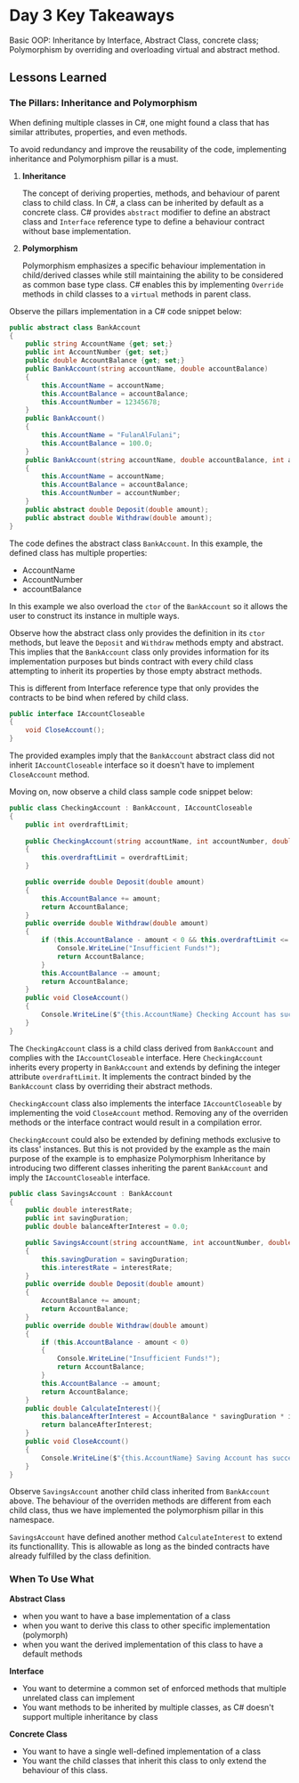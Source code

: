 
# Day 3 Key Takeaways

Basic OOP: Inheritance by Interface, Abstract Class, concrete class; Polymorphism by overriding and overloading virtual and abstract method.


## Lessons Learned

### The Pillars: Inheritance and Polymorphism
When defining multiple classes in C#, one might found a class that has similar attributes, properties, and even methods.

To avoid redundancy and improve the reusability of the code, implementing inheritance and Polymorphism pillar is a must.

1. **Inheritance**

    The concept of deriving properties, methods, and behaviour of parent class to child class. In C#, a class can be inherited by default as a concrete class. C# provides `abstract` modifier to define an abstract class and `Interface` reference type to define a behaviour contract without base implementation.

2. **Polymorphism**

    Polymorphism emphasizes a specific behaviour implementation in child/derived classes while still maintaining the ability to be considered as common base type class. C# enables this by implementing `Override` methods in child classes to a `virtual` methods in parent class.

Observe the pillars implementation in a C# code snippet below:

```csharp
public abstract class BankAccount
{
    public string AccountName {get; set;}
    public int AccountNumber {get; set;}
    public double AccountBalance {get; set;}
    public BankAccount(string accountName, double accountBalance)
    {
        this.AccountName = accountName;
        this.AccountBalance = accountBalance;
        this.AccountNumber = 12345678;
    }
    public BankAccount()
    {
        this.AccountName = "FulanAlFulani";
        this.AccountBalance = 100.0;
    }
    public BankAccount(string accountName, double accountBalance, int accountNumber)
    {
        this.AccountName = accountName;
        this.AccountBalance = accountBalance;
        this.AccountNumber = accountNumber;
    }
    public abstract double Deposit(double amount);
    public abstract double Withdraw(double amount);
}
```
The code defines the abstract class `BankAccount`. In this example, the defined class has multiple properties:
- AccountName
- AccountNumber
- accountBalance

In this example we also overload the `ctor` of the `BankAccount` so it allows the user to construct its instance in multiple ways.

Observe how the abstract class only provides the definition in its `ctor` methods, but leave the `Deposit` and `Withdraw` methods empty and abstract. This implies that the `BankAccount` class only provides information for its implementation purposes but binds contract with every child class attempting to inherit its properties by those empty abstract methods.

This is different from Interface reference type that only provides the contracts to be bind when refered by child class.

```csharp
public interface IAccountCloseable
{
    void CloseAccount();
}
```

The provided examples imply that the `BankAccount` abstract class did not inherit `IAccountCloseable` interface so it doesn't have to implement `CloseAccount` method.

Moving on, now observe a child class sample code snippet below:

```csharp
public class CheckingAccount : BankAccount, IAccountCloseable
{
    public int overdraftLimit;
    
    public CheckingAccount(string accountName, int accountNumber, double accountBalance, int overdraftLimit): base(accountName, accountBalance, accountNumber)
    {
        this.overdraftLimit = overdraftLimit;
    }

    public override double Deposit(double amount)
    {
        this.AccountBalance += amount;
        return AccountBalance;
    }
    public override double Withdraw(double amount)
    {
        if (this.AccountBalance - amount < 0 && this.overdraftLimit <= 0){
            Console.WriteLine("Insufficient Funds!");
            return AccountBalance;
        }
        this.AccountBalance -= amount;
        return AccountBalance;
    }
    public void CloseAccount()
    {
        Console.WriteLine($"{this.AccountName} Checking Account has successfully closed and your entire balance is now ours");
    }
}
```

The `CheckingAccount` class is a child class derived from `BankAccount` and complies with the `IAccountCloseable` interface. Here `CheckingAccount` inherits every property in `BankAccount` and extends by defining the integer attribute `overdraftLimit`. It implements the contract binded by the `BankAccount` class by overriding their abstract methods.

`CheckingAccount` class also implements the interface `IAccountCloseable` by implementing the void `CloseAccount` method. Removing any of the overriden methods or the interface contract would result in a compilation error.

`CheckingAccount` could also be extended by defining methods exclusive to its class' instances. But this is not provided by the example as the main purpose of the example is to emphasize Polymorphism Inheritance by introducing two different classes inheriting the parent `BankAccount` and imply the `IAccountCloseable` interface.

```csharp
public class SavingsAccount : BankAccount
{
    public double interestRate;
    public int savingDuration;
    public double balanceAfterInterest = 0.0;

    public SavingsAccount(string accountName, int accountNumber, double accountBalance, int savingDuration, double interestRate) : base(accountName, accountBalance, accountNumber)
    {
        this.savingDuration = savingDuration;
        this.interestRate = interestRate;
    }
    public override double Deposit(double amount)
    {
        AccountBalance += amount;
        return AccountBalance;
    }
    public override double Withdraw(double amount)
    {
        if (this.AccountBalance - amount < 0)
        {
            Console.WriteLine("Insufficient Funds!");
            return AccountBalance;
        }
        this.AccountBalance -= amount;
        return AccountBalance;
    }
    public double CalculateInterest(){
        this.balanceAfterInterest = AccountBalance * savingDuration * interestRate;
        return balanceAfterInterest;
    }
    public void CloseAccount()
    {
        Console.WriteLine($"{this.AccountName} Saving Account has successfully closed and your entire balance is now ours");
    }
}
```
Observe `SavingsAccount` another child class inherited from `BankAccount` above. The behaviour of the overriden methods are different from each child class, thus we have implemented the polymorphism pillar in this namespace.

`SavingsAccount` have defined another method `CalculateInterest` to extend its functionallity. This is allowable as long as the binded contracts have already fulfilled by the class definition.

### When To Use What
**Abstract Class**
- when you want to have a base implementation of a class
- when you want to derive this class to other specific implementation (polymorph)
- when you want the derived implementation of this class to have a default methods

**Interface**
- You want to determine a common set of enforced methods that multiple unrelated class can implement
- You want methods to be inherited by multiple classes, as C# doesn't support multiple inheritance by class

**Concrete Class**
- You want to have a single well-defined implementation of a class
- You want the child classes that inherit this class to only extend the behaviour of this class.

